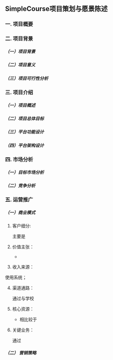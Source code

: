 ## SimpleCourse项目策划与愿景陈述
### 一. 项目概要
### 二. 项目背景

##### （一）项目背景
##### （二）项目意义
##### （三）项目可行性分析
### 三. 项目介绍

##### （一）项目概述
##### （二）项目总体目标
##### （三）平台功能设计
##### （四）平台架构设计
### 四. 市场分析

#####  （一）目标市场分析
#####  （二）竞争分析
### 五. 运营推广

##### （一）商业模式
1. 客户细分:

     主要是

2. 价值主张：

   - 

3. 收入来源：

  使用系统；

4. 渠道通路：

      通过与学校

5. 核心资源：

   -  相比较于

6. 关键业务：

    通过
##### （二） 营销策略